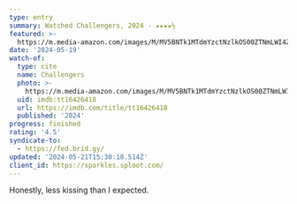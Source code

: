```yaml
---
type: entry
summary: Watched Challengers, 2024 - ★★★★½
featured: >-
  https://m.media-amazon.com/images/M/MV5BNTk1MTdmYzctNzlkOS00ZTNmLWI4ZTMtMzc3OWFkMDI0MTJkXkEyXkFqcGdeQXVyMTkxNjUyNQ@@._V1_SX300.jpg
date: '2024-05-19'
watch-of:
  type: cite
  name: Challengers
  photo: >-
    https://m.media-amazon.com/images/M/MV5BNTk1MTdmYzctNzlkOS00ZTNmLWI4ZTMtMzc3OWFkMDI0MTJkXkEyXkFqcGdeQXVyMTkxNjUyNQ@@._V1_SX300.jpg
  uid: imdb:tt16426418
  url: https://imdb.com/title/tt16426418
  published: '2024'
progress: finished
rating: '4.5'
syndicate-to:
  - https://fed.brid.gy/
updated: '2024-05-21T15:30:18.514Z'
client_id: https://sparkles.sploot.com/
---
```

Honestly, less kissing than I expected.
